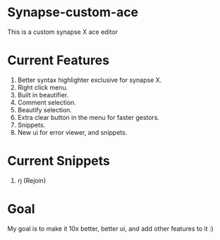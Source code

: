 # Synapse-custom-ace
This is a custom synapse X ace editor

# Current Features
1. Better syntax highlighter exclusive for synapse X.
2. Right click menu.
3. Built in beautifier.
4. Comment selection.
5. Beautify selection.
6. Extra clear button in the menu for faster gestors.
7. Snippets.
8. New ui for error viewer, and snippets.

# Current Snippets
1. rj (Rejoin)

# Goal
My goal is to make it 10x better, better ui, and add other features to it :)
